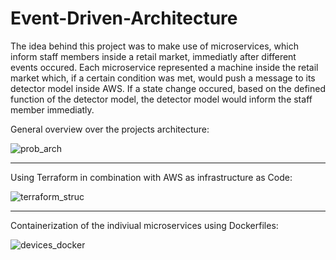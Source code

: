# Event-Driven-Architecture

The idea behind this project was to make use of microservices, which inform staff members inside a retail market, immediatly after different events occured.
Each microservice represented a machine inside the retail market which, if a certain condition was met, would push a message to its detector model inside AWS.
If a state change occured, based on the defined function of the detector model, the detector model would inform the staff member immediatly.

General overview over the projects architecture:

![prob_arch](https://user-images.githubusercontent.com/117721348/202292243-18963202-3fb8-4f8a-b02e-6469201e88c4.png)

________________________________________________________________________________________________________________________________

Using Terraform in combination with AWS as infrastructure as Code:

![terraform_struc](https://user-images.githubusercontent.com/117721348/202292962-a17f6a54-51b6-4c9e-9579-ae7e2e2241e5.PNG)

________________________________________________________________________________________________________________________________

Containerization of the indiviual microservices using Dockerfiles:

![devices_docker](https://user-images.githubusercontent.com/117721348/202293001-bc0016df-f0c8-498a-af87-11abcc70c0e1.png)
